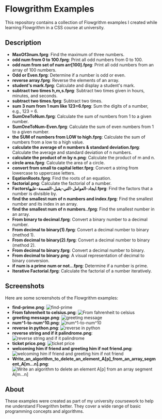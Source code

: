 # Flowgrithm Examples

This repository contains a collection of Flowgrithm examples I created while learning Flowgrithm in a CSS course at university.


## Description

- **MaxOf3num.fprg**: Find the maximum of three numbers.
- **odd num from 0 to 100.fprg**: Print all odd numbers from 0 to 100.
- **odd num from set of num arr[100].fprg**: Print all odd numbers from an array of 100 numbers.
- **Odd or Even.fprg**: Determine if a number is odd or even.
- **reverse array.fprg**: Reverse the elements of an array.
- **student's mark.fprg**: Calculate and display a student's mark.
- **subtract two times h,m,s.fprg**: Subtract two times given in hours, minutes, and seconds.
- **subtract two times.fprg**: Subtract two times.
- **sum 3 num from 1 num like 123=6.fprg**: Sum the digits of a number, e.g., 123 = 6.
- **SumOneToNum.fprg**: Calculate the sum of numbers from 1 to a given number.
- **SumOneToNum-Even.fprg**: Calculate the sum of even numbers from 1 to a given number.
- **the SUM of numbers from LOW to high.fprg**: Calculate the sum of numbers from a low to a high value.
- **calculate the average of n numbers & standard deviation.fprg**: Calculate the average and standard deviation of n numbers.
- **calculate the product of m by n.png**: Calculate the product of m and n.
- **circle area.fprg**: Calculate the area of a circle.
- **convert from small to capital letter.fprg**: Convert a string from lowercase to uppercase letters.
- **EqationRoots.fprg**: Find the roots of an equation.
- **factorial.png**: Calculate the factorial of a number.
- **Factorsايجاد-العوامل-التي-يقبل-القسمة-عليها.fprg**: Find the factors that a number is divisible by.
- **find the smallest num of n numbers and index.fprg**: Find the smallest number and its index in an array.
- **find the smallest num of n numbers..fprg**: Find the smallest number in an array.
- **From binary to decimal.fprg**: Convert a binary number to a decimal number.
- **From decimal to binary(1).fprg**: Convert a decimal number to binary (method 1).
- **From decimal to binary(2).fprg**: Convert a decimal number to binary (method 2).
- **From decimal to binary.fprg**: Convert a decimal number to binary.
- **From decimal to binary.png**: A visual representation of decimal to binary conversion.
- **if num is a prime num or not...fprg**: Determine if a number is prime.
- **Iterative Factorial.fprg**: Calculate the factorial of a number iteratively.

## Screenshots

Here are some screenshots of the Flowgrithm examples:

- **find-prime.png**: ![find-prime](screen%20of%20python%20examples/find-prime.png)
- **From fahrenheit to celsius.png**: ![From fahrenheit to celsius](screen%20of%20python%20examples/From%20fahrenheit%20to%20celsius.png)
- **greeting message.png**: ![greeting message](screen%20of%20python%20examples/greeting%20message.png)
- **num^1-to-num^10.png**: ![num^1-to-num^10](screen%20of%20python%20examples/num^1-to-num^10.png)
- **reverse in python.png**: ![reverse in python](screen%20of%20python%20examples/reverse%20in%20python.png)
- **reverse string and if it palindrome.png**: ![reverse string and if it palindrome](screen%20of%20python%20examples/reverse%20string%20and%20if%20it%20palindrome.png)
- **ticket price.png**: ![ticket price](screen%20of%20python%20examples/ticket%20price.png)
- **welcoming him if friend and greeting him if not friend.png**: ![welcoming him if friend and greeting him if not friend](screen%20of%20python%20examples/welcoming%20him%20if%20friend%20and%20greeting%20him%20if%20not%20friend.png)
- **Write_an_algorithm_to_delete_an_element_A[p]_from_an_array_segment_A[m...n].png**: ![Write an algorithm to delete an element A[p] from an array segment A[m...n]](screen%20of%20python%20examples/Write_an_algorithm_to_delete_an_element_A[p]_from_an_array_segment_A[m...n].png)

## About

These examples were created as part of my university coursework to help me understand Flowgrithm better. They cover a wide range of basic programming concepts and algorithms.
